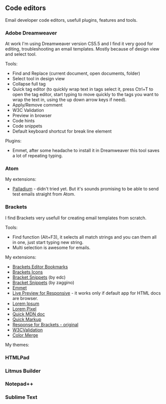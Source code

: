 ## Code editors

Email developer code editors, usefull plugins, features and tools.

### Adobe Dreamweaver
At work I'm using Dreamweaver version CS5.5 and I find it very good for editing, troubleshooting an email templates. Mostly because of design view and select tool.

Tools:
- Find and Replace (current document, open documents, folder)
- Select tool in design view
- Collapse full tag
- Quick tag editor (to quickly wrap text in tags select it, press Ctrl+T to open the tag editor, start typing to move quickly to the tags you want to wrap the text in, using the up down arrow keys if need).
- Apply/Remove comment
- W3C Validation
- Preview in browser
- Code hints
- Code snippets
- Default keyboard shortcut for break line element

Plugins:
- Emmet, after some headache to install it in Dreamweaver this tool saves a lot of repeating typing.

### Atom

My extensions:
- [Palladium](https://atom.io/packages/palladium) - didn't tried yet. But it's sounds promising to be able to send test emails straight from Atom.

### Brackets

I find Brackets very usefull for creating email templates from scratch.

Tools:
- Find function (Alt+F3), it selects all match strings and you can them all in one, just start typing new string.
- Multi selection is awesome for emails.

My extensions:
- [Brackets Editor Bookmarks](https://github.com/JeffryBooher/brackets-bookmarks-extension)
- [Brackets Icons](https://github.com/ivogabe/Brackets-Icons)
- [Bracket Snippets](https://github.com/chuyik/brackets-snippets) (by edc)
- [Bracket Snippets](https://github.com/zaggino/brackets-snippets) (by zaggino)
- [Emmet](http://emmet.io/)
- [Live Preview for Responsive](https://github.com/mikankari/multireso/) - it works only if default app for HTML docs are browser.
- [Lorem Ipsum](https://github.com/lkcampbell/brackets-lorem-ipsum)
- [Lorem Pixel](https://github.com/dnbard/brackets-lorem-pixel)
- [Quick MDN doc](https://github.com/renanveroneze/brackets-quick-mdn-doc)
- [Quick Markup](https://github.com/redmunds/brackets-quick-markup)
- [Response for Brackets - original](https://github.com/brimelow/Response-for-Brackets)
- [W3CValidation](https://github.com/cfjedimaster/brackets-w3cvalidation)
- [Color Merge](https://github.com/samilaakkonen/brackets-color-merge)

My themes:


### HTMLPad

### Litmus Builder

### Notepad++

### Sublime Text
